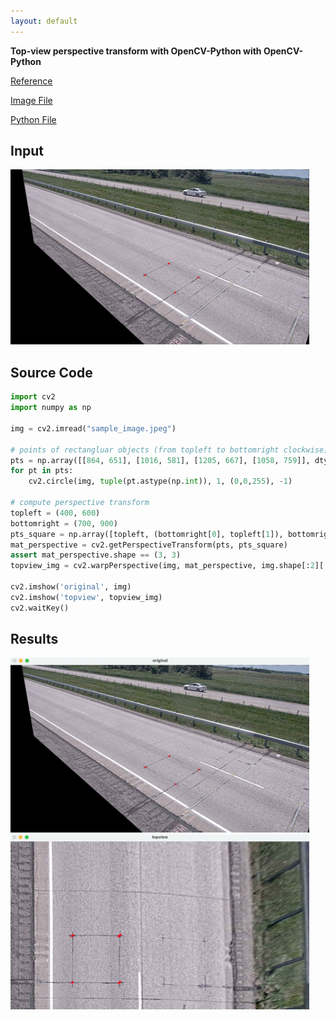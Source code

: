 ```yaml
---
layout: default
---
```


**Top-view perspective transform with OpenCV-Python with OpenCV-Python**

[Reference](https://opencv-python.readthedocs.io/en/latest/doc/10.imageTransformation/imageTransformation.html)

[Image File](https://i.stack.imgur.com/ysl7u.jpg)

[Python File](./data/topview-conversion/topview_conversion.py)

## Input
<img src="./data/topview-conversion/sample_image.jpeg" width="478" height="280" />

## Source Code

```python
import cv2
import numpy as np

img = cv2.imread("sample_image.jpeg")

# points of rectangluar objects (from topleft to bottomright clockwise)
pts = np.array([[864, 651], [1016, 581], [1205, 667], [1058, 759]], dtype=np.float32)
for pt in pts:
    cv2.circle(img, tuple(pt.astype(np.int)), 1, (0,0,255), -1)

# compute perspective transform
topleft = (400, 600)
bottomright = (700, 900)
pts_square = np.array([topleft, (bottomright[0], topleft[1]), bottomright, (topleft[0], bottomright[1])], dtype=np.float32)
mat_perspective = cv2.getPerspectiveTransform(pts, pts_square)
assert mat_perspective.shape == (3, 3)
topview_img = cv2.warpPerspective(img, mat_perspective, img.shape[:2][::-1])

cv2.imshow('original', img)
cv2.imshow('topview', topview_img)
cv2.waitKey()
```

## Results
<img src="./data/topview-conversion/original.png" width="478" height="280" />
<img src="./data/topview-conversion/topview.png" width="478" height="280" />

